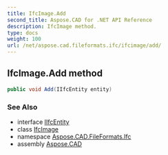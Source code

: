 ```yaml
---
title: IfcImage.Add
second_title: Aspose.CAD for .NET API Reference
description: IfcImage method. 
type: docs
weight: 100
url: /net/aspose.cad.fileformats.ifc/ifcimage/add/
---
```

## IfcImage.Add method

```csharp
public void Add(IIfcEntity entity)
```

### See Also

* interface [IIfcEntity](../../iifcentity/)
* class [IfcImage](../)
* namespace [Aspose.CAD.FileFormats.Ifc](../../../aspose.cad.fileformats.ifc/)
* assembly [Aspose.CAD](../../../)


